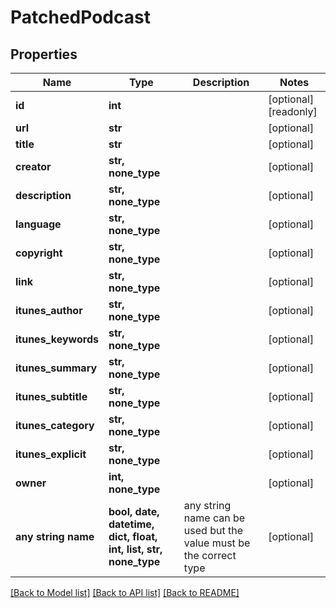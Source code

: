 # PatchedPodcast


## Properties
Name | Type | Description | Notes
------------ | ------------- | ------------- | -------------
**id** | **int** |  | [optional] [readonly] 
**url** | **str** |  | [optional] 
**title** | **str** |  | [optional] 
**creator** | **str, none_type** |  | [optional] 
**description** | **str, none_type** |  | [optional] 
**language** | **str, none_type** |  | [optional] 
**copyright** | **str, none_type** |  | [optional] 
**link** | **str, none_type** |  | [optional] 
**itunes_author** | **str, none_type** |  | [optional] 
**itunes_keywords** | **str, none_type** |  | [optional] 
**itunes_summary** | **str, none_type** |  | [optional] 
**itunes_subtitle** | **str, none_type** |  | [optional] 
**itunes_category** | **str, none_type** |  | [optional] 
**itunes_explicit** | **str, none_type** |  | [optional] 
**owner** | **int, none_type** |  | [optional] 
**any string name** | **bool, date, datetime, dict, float, int, list, str, none_type** | any string name can be used but the value must be the correct type | [optional]

[[Back to Model list]](../README.md#documentation-for-models) [[Back to API list]](../README.md#documentation-for-api-endpoints) [[Back to README]](../README.md)


